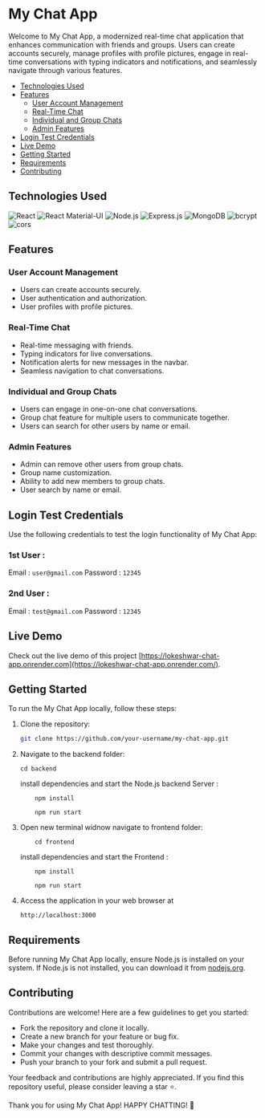 # My Chat App

Welcome to My Chat App, a modernized real-time chat application that enhances communication with friends and groups. Users can create accounts securely, manage profiles with profile pictures, engage in real-time conversations with typing indicators and notifications, and seamlessly navigate through various features.

- [Technologies Used](#technologies-used)
- [Features](#features)
  - [User Account Management](#user-account-management)
  - [Real-Time Chat](#real-time-chat)
  - [Individual and Group Chats](#individual-and-group-chats)
  - [Admin Features](#admin-features)
- [Login Test Credentials](#login-test-credentials)
- [Live Demo](#live-demo)
- [Getting Started](#getting-started)
- [Requirements](#requirements)
- [Contributing](#contributing)

## Technologies Used

![React](https://img.shields.io/badge/-React-blue?logo=react&logoColor=white)
![React Material-UI](https://img.shields.io/badge/-Material_UI-0081CB?logo=material-ui&logoColor=white)
![Node.js](https://img.shields.io/badge/-Node.js-339933?logo=node.js&logoColor=white)
![Express.js](https://img.shields.io/badge/-Express.js-000000?logo=express&logoColor=white)
![MongoDB](https://img.shields.io/badge/-MongoDB-47A248?logo=mongodb&logoColor=white)
![bcrypt](https://img.shields.io/badge/-bcrypt-BC6D24)
![cors](https://img.shields.io/badge/-cors-FFA500)

## Features

### User Account Management

- Users can create accounts securely.
- User authentication and authorization.
- User profiles with profile pictures.

### Real-Time Chat

- Real-time messaging with friends.
- Typing indicators for live conversations.
- Notification alerts for new messages in the navbar.
- Seamless navigation to chat conversations.

### Individual and Group Chats

- Users can engage in one-on-one chat conversations.
- Group chat feature for multiple users to communicate together.
- Users can search for other users by name or email.

### Admin Features

- Admin can remove other users from group chats.
- Group name customization.
- Ability to add new members to group chats.
- User search by name or email.


## Login Test Credentials

Use the following credentials to test the login functionality of My Chat App:

### 1st User : 
Email :
`
user@gmail.com
`
Password :
`12345`

### 2nd User : 
Email :
`
test@gmail.com
`
Password :
`12345`

## Live Demo

Check out the live demo of this project [https://lokeshwar-chat-app.onrender.com](https://lokeshwar-chat-app.onrender.com/).

## Getting Started

To run the My Chat App locally, follow these steps:

1. Clone the repository:

   ```sh
   git clone https://github.com/your-username/my-chat-app.git
   ```

2. Navigate to the backend folder:

   ```
   cd backend
   ```

   install dependencies and start the Node.js backend Server :

   ```
       npm install
   ```

   ```
       npm run start
   ```

3. Open new terminal widnow navigate to frontend folder:

   ```
       cd frontend
   ```

   install dependencies and start the Frontend :

   ```
       npm install
   ```

   ```
       npm run start
   ```

4. Access the application in your web browser at
   ```
   http://localhost:3000
   ```

## Requirements

Before running My Chat App locally, ensure Node.js is installed on your system. If Node.js is not installed, you can download it from [nodejs.org](https://nodejs.org/).

## Contributing

Contributions are welcome! Here are a few guidelines to get you started:

- Fork the repository and clone it locally.
- Create a new branch for your feature or bug fix.
- Make your changes and test thoroughly.
- Commit your changes with descriptive commit messages.
- Push your branch to your fork and submit a pull request.

Your feedback and contributions are highly appreciated. If you find this repository useful, please consider leaving a star ⭐.

Thank you for using My Chat App! HAPPY CHATTING! 🚀
